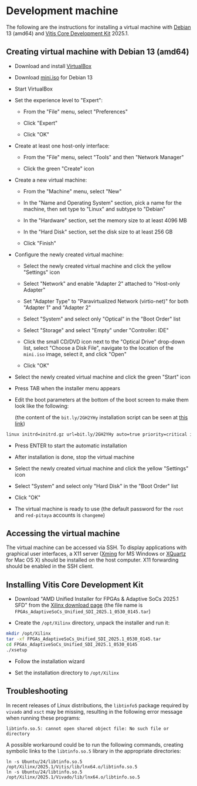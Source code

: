 # Development machine

The following are the instructions for installing a virtual machine with [Debian](https://www.debian.org/releases/trixie) 13 (amd64) and [Vitis Core Development Kit](https://www.amd.com/en/products/software/adaptive-socs-and-fpgas/vitis.html) 2025.1.

## Creating virtual machine with Debian 13 (amd64)

- Download and install [VirtualBox](https://www.virtualbox.org/wiki/Downloads)

- Download [mini.iso](https://deb.debian.org/debian/dists/trixie/main/installer-amd64/current/images/netboot/mini.iso) for Debian 13

- Start VirtualBox

- Set the experience level to "Expert":

  - From the "File" menu, select "Preferences"

  - Click "Expert"

  - Click "OK"

- Create at least one host-only interface:

  - From the "File" menu, select "Tools" and then "Network Manager"

  - Click the green "Create" icon

- Create a new virtual machine:

  - From the "Machine" menu, select "New"

  - In the "Name and Operating System" section, pick a name for the machine, then set type to "Linux" and subtype to "Debian"

  - In the "Hardware" section, set the memory size to at least 4096 MB

  - In the "Hard Disk" section, set the disk size to at least 256 GB

  - Click "Finish"

- Configure the newly created virtual machine:

  - Select the newly created virtual machine and click the yellow "Settings" icon

  - Select "Network" and enable "Adapter 2" attached to "Host-only Adapter"

  - Set "Adapter Type" to "Paravirtualized Network (virtio-net)" for both "Adapter 1" and "Adapter 2"

  - Select "System" and select only "Optical" in the "Boot Order" list

  - Select "Storage" and select "Empty" under "Controller: IDE"

  - Click the small CD/DVD icon next to the "Optical Drive" drop-down list, select "Choose a Disk File", navigate to the location of the `mini.iso` image, select it, and click "Open"

  - Click "OK"

- Select the newly created virtual machine and click the green "Start" icon

- Press TAB when the installer menu appears

- Edit the boot parameters at the bottom of the boot screen to make them look like the following:

  (the content of the `bit.ly/2GH2YHy` installation script can be seen at [this link](https://github.com/pavel-demin/red-pitaya-notes/blob/gh-pages/etc/debian.seed))

```bash
linux initrd=initrd.gz url=bit.ly/2GH2YHy auto=true priority=critical interface=auto
```

- Press ENTER to start the automatic installation

- After installation is done, stop the virtual machine

- Select the newly created virtual machine and click the yellow "Settings" icon

- Select "System" and select only "Hard Disk" in the "Boot Order" list

- Click "OK"

- The virtual machine is ready to use (the default password for the `root` and `red-pitaya` accounts is `changeme`)

## Accessing the virtual machine

The virtual machine can be accessed via SSH. To display applications with graphical user interfaces, a X11 server ([Xming](https://sourceforge.net/projects/xming) for MS Windows or [XQuartz](https://www.xquartz.org) for Mac OS X) should be installed on the host computer. X11 forwarding should be enabled in the SSH client.

## Installing Vitis Core Development Kit

- Download "AMD Unified Installer for FPGAs & Adaptive SoCs 2025.1 SFD" from the [Xilinx download page](https://www.xilinx.com/support/download/index.html/content/xilinx/en/downloadNav/vitis/2025-1.html) (the file name is `FPGAs_AdaptiveSoCs_Unified_SDI_2025.1_0530_0145.tar`)

- Create the `/opt/Xilinx` directory, unpack the installer and run it:

```bash
mkdir /opt/Xilinx
tar -xf FPGAs_AdaptiveSoCs_Unified_SDI_2025.1_0530_0145.tar
cd FPGAs_AdaptiveSoCs_Unified_SDI_2025.1_0530_0145
./xsetup
```

- Follow the installation wizard

- Set the installation directory to `/opt/Xilinx`

## Troubleshooting

In recent releases of Linux distributions, the `libtinfo5` package required by `vivado` and `xsct` may be missing, resulting in the following error message when running these programs:
```
libtinfo.so.5: cannot open shared object file: No such file or directory
```
A possible workaround could be to run the following commands, creating symbolic links to the `libtinfo.so.5` library in the appropriate directories:
```
ln -s Ubuntu/24/libtinfo.so.5 /opt/Xilinx/2025.1/Vitis/lib/lnx64.o/libtinfo.so.5
ln -s Ubuntu/24/libtinfo.so.5 /opt/Xilinx/2025.1/Vivado/lib/lnx64.o/libtinfo.so.5
```
